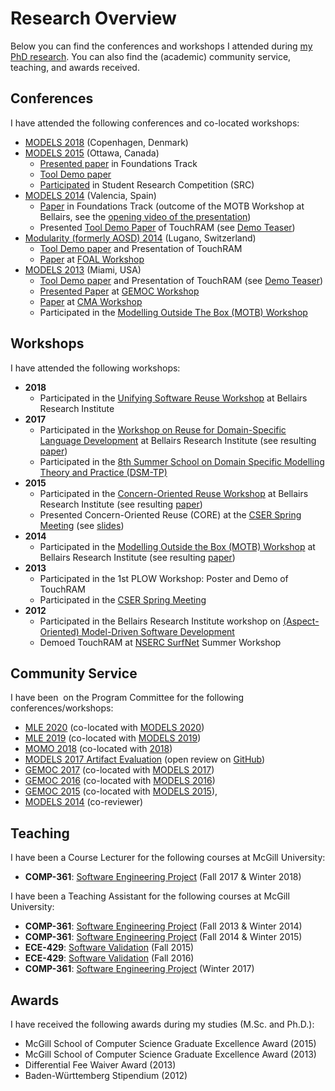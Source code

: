# Research Overview

Below you can find the conferences and workshops I attended during [my PhD research](./index.md).
You can also find the (academic) community service, teaching, and awards received.

## Conferences

I have attended the following conferences and co-located workshops:

- [MODELS 2018](https://modelsconf2018.github.io/) (Copenhagen, Denmark)
- [MODELS 2015](https://cruise.eecs.uottawa.ca/models2015/) (Ottawa, Canada)
    - [Presented paper](./index.md#paper-12) in Foundations Track
    - [Tool Demo paper](./index.md#paper-13)
    - [Participated](./index.md#paper-11) in Student Research Competition (SRC)
- [MODELS 2014](https://models2014.webs.upv.es/) (Valencia, Spain)
    - [Paper](./index.md#paper-7) in Foundations Track (outcome of the MOTB Workshop at Bellairs, see the [opening video of the presentation](https://www.youtube.com/watch?v=MuXBQQIMz8k))
    - Presented [Tool Demo Paper](./index.md#paper-8) of TouchRAM (see [Demo Teaser](https://www.youtube.com/watch?v=Am9jp2y2Uds))
- [Modularity (formerly AOSD) 2014](https://modularity.info/conference/2014/) (Lugano, Switzerland)
    - [Tool Demo paper](./index.md#paper-6) and Presentation of TouchRAM
    - [Paper](./index.md#paper-9) at [FOAL Workshop](https://www.cs.ucf.edu/~leavens/FOAL/index-2014.shtml)
- [MODELS 2013](https://models2013.lcc.uma.es/) (Miami, USA)
    - [Tool Demo paper](./index.md#paper-3) and Presentation of TouchRAM (see [Demo Teaser](https://www.youtube.com/watch?v=Dxc5LvV3Nsw))
    - [Presented Paper](./index.md#paper-5) at [GEMOC Workshop](https://gemoc.org/events/gemoc2013.html)
    - [Paper](./index.md#paper-4) at [CMA Workshop](https://web.archive.org/web/20220119161633/https://cserg0.site.uottawa.ca/cma2013models/)
    - Participated in the [Modelling Outside The Box (MOTB) Workshop](https://web.archive.org/web/20210514061615/http://cserg0.site.uottawa.ca/modelingoutsidethebox2013/)

## Workshops

I have attended the following workshops:

- **2018**
    - Participated in the [Unifying Software Reuse Workshop](https://www.bellairs2018.ece.mcgill.ca) at Bellairs Research Institute
- **2017**
    - Participated in the [Workshop on Reuse for Domain-Specific Language Development](https://www.cs.mcgill.ca/~joerg/SEL/Language_Reuse_Bellairs_2017.html) at Bellairs Research Institute (see resulting [paper](./index.md/#paper-18))
    - Participated in the [8th Summer School on Domain Specific Modelling Theory and Practice (DSM-TP)](https://web.archive.org/web/20211204021727/https://msdl.cs.mcgill.ca/conferences/dsm-tp-2017/index_html)
- **2015**
    - Participated in the [Concern-Oriented Reuse Workshop](https://www.cs.mcgill.ca/~joerg/SEL/CORE_Bellairs_2015.html) at Bellairs Research Institute (see resulting [paper](./index.md/#paper-16))
    - Presented Concern-Oriented Reuse (CORE) at the [CSER Spring Meeting](https://web.archive.org/web/20201027005607/https://sites.google.com/site/cser2015spring/) (see [slides](https://mattsch.com/wp-content/papercite-data/pdf/cser-schoettle2015_slides.pdf))
- **2014**
    - Participated in the [Modelling Outside the Box (MOTB) Workshop](https://www.cs.mcgill.ca/~joerg/SEL/MOTB_Bellairs_2014.html) at Bellairs Research Institute (see resulting [paper](./index.md/#paper-7))
- **2013**
    - Participated in the 1st PLOW Workshop: Poster and Demo of TouchRAM
    - Participated in the [CSER Spring Meeting](https://users.encs.concordia.ca/~pcr/cser/index.html)
- **2012**
    - Participated in the Bellairs Research Institute workshop on [(Aspect-Oriented) Model-Driven Software Development](https://www.cs.mcgill.ca/~joerg/SEL/AOM_Bellairs_2012.html)
    - Demoed TouchRAM at [NSERC SurfNet](https://www.nsercsurfnet.ca) Summer Workshop

## Community Service

I have been  on the Program Committee for the following conferences/workshops:

- [MLE 2020](https://mleworkshop.github.io/editions/mle2020/) (co-located with [MODELS 2020](https://conf.researchr.org/home/models-2020))
- [MLE 2019](https://gemoc.org/events/mle2019) (co-located with [MODELS 2019](https://modelsconf19.org/))
- [MOMO 2018](https://2018.programming-conference.org/track/MOMO-2018-papers) (co-located with [<Programming> 2018](https://2018.programming-conference.org/home))
- [MODELS 2017 Artifact Evaluation](https://models17ae.itu.dk/) (open review on [GitHub](https://github.com/grammarware/models17))
- [GEMOC 2017](https://gemoc.org/events/gemoc2017.html) (co-located with [MODELS 2017](https://web.archive.org/web/20180628044654/https://www.cs.utexas.edu/models2017))
- [GEMOC 2016](https://gemoc.org/events/gemoc2016.html) (co-located with [MODELS 2016](https://web.archive.org/web/20240303155734/https://models2016.irisa.fr/))
- [GEMOC 2015](https://gemoc.org/events/gemoc2015.html) (co-located with [MODELS 2015](https://cruise.eecs.uottawa.ca/models2015/)),
- [MODELS 2014](https://models2014.webs.upv.es/) (co-reviewer)

## Teaching

I have been a Course Lecturer for the following courses at McGill University:

- **COMP-361**: [Software Engineering Project](https://mcgill.ca/study/2017-2018/courses/comp-361d1) (Fall 2017 & Winter 2018)

I have been a Teaching Assistant for the following courses at McGill University:

- **COMP-361**: [Software Engineering Project](https://mcgill.ca/study/2013-2014/courses/comp-361d1) (Fall 2013 & Winter 2014)
- **COMP-361**: [Software Engineering Project](https://mcgill.ca/study/2014-2015/courses/comp-361d1) (Fall 2014 & Winter 2015)
- **ECE-429**: [Software Validation](https://mcgill.ca/study/2015-2016/courses/ecse-429) (Fall 2015)
- **ECE-429**: [Software Validation](https://mcgill.ca/study/2016-2017/courses/ecse-429) (Fall 2016)
- **COMP-361**: [Software Engineering Project](https://mcgill.ca/study/2016-2017/courses/comp-361d2) (Winter 2017)

## Awards

<!-- markdownlint-disable-next-line max-one-sentence-per-line -->
I have received the following awards during my studies (M.Sc. and Ph.D.):

- McGill School of Computer Science Graduate Excellence Award (2015)
- McGill School of Computer Science Graduate Excellence Award (2013)
- Differential Fee Waiver Award (2013)
- Baden-Württemberg Stipendium (2012)
